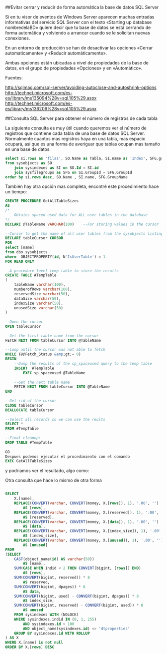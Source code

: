 
##Evitar cerrar y reducir de forma automática la base de datos SQL Server

Si en tu visor de eventos de Windows Server aparecen muchas entradas informativas del servicio SQL Server con el texto «Starting up database nombredelaBD» quiere decir que tu base de datos se está cerrando de forma automática y volviendo a arrancar cuando se le solicitan nuevas conexiones.

En un entorno de producción se han de desactivar las opciones «Cerrar automaticamente» y «Reducir automáticamente».

Ambas opciones están ubicadas a nivel de propiedades de la base de datos, en el grupo de propiedades «Opciones» y en «Automático».

Fuentes:

http://sqlmag.com/sql-server/avoiding-autoclose-and-autoshrink-options
http://technet.microsoft.com/es-es/library/ms135094%28v=sql.105%29.aspx
http://technet.microsoft.com/es-es/library/ms136209%28v=sql.105%29.aspx

##Consulta SQL Server para obtener el número de registros de cada tabla

La siguiente consulta es muy útil cuando queremos ver el número de registros que contiene cada tabla de una base de datos SQL Server. Normalmente cuantos mas registros haya en una tabla, mas espacio ocupará, así que es una forma de averiguar que tablas ocupan mas tamaño en una base de datos.

```SQL
select si.rows as 'filas', SO.Name as Tabla, SI.name as 'Index', SFG.groupname as 'Filegroup'
from sysobjects as SO
    join sysindexes as SI on SO.Id = SI.id
    join sysfilegroups as SFG on SI.GroupId = SFG.GroupId
order by si.rows desc, SO.Name , SI.name, SFG.GroupName
```
También hay otra opción mas completa, encontré este procedimiento hace un tiempo:

```SQL
CREATE PROCEDURE GetAllTableSizes
AS
/*
    Obtains spaced used data for ALL user tables in the database
*/
DECLARE @TableName VARCHAR(100)    --For storing values in the cursor
 
--Cursor to get the name of all user tables from the sysobjects listing
DECLARE tableCursor CURSOR
FOR
select [name]
from dbo.sysobjects
where  OBJECTPROPERTY(id, N'IsUserTable') = 1
FOR READ ONLY
 
--A procedure level temp table to store the results
CREATE TABLE #TempTable
(
    tableName varchar(100),
    numberofRows varchar(100),
    reservedSize varchar(50),
    dataSize varchar(50),
    indexSize varchar(50),
    unusedSize varchar(50)
)
 
--Open the cursor
OPEN tableCursor
 
--Get the first table name from the cursor
FETCH NEXT FROM tableCursor INTO @TableName
 
--Loop until the cursor was not able to fetch
WHILE (@@Fetch_Status &amp;gt;= 0)
BEGIN
    --Dump the results of the sp_spaceused query to the temp table
    INSERT  #TempTable
        EXEC sp_spaceused @TableName
 
    --Get the next table name
    FETCH NEXT FROM tableCursor INTO @TableName
END
 
--Get rid of the cursor
CLOSE tableCursor
DEALLOCATE tableCursor
 
--Select all records so we can use the reults
SELECT *
FROM #TempTable
 
--Final cleanup!
DROP TABLE #TempTable
 
GO
Despues podemos ejecutar el procedimiento con el comando
EXEC GetAllTableSizes
```
y podriamos ver el resultado, algo como:


Otra consulta que hace lo mismo de otra forma

```SQL

SELECT
    X.[name], 
    REPLACE(CONVERT(varchar, CONVERT(money, X.[rows]), 1), '.00', '') 
        AS [rows], 
    REPLACE(CONVERT(varchar, CONVERT(money, X.[reserved]), 1), '.00', '') 
        AS [reserved], 
    REPLACE(CONVERT(varchar, CONVERT(money, X.[data]), 1), '.00', '') 
        AS [data], 
    REPLACE(CONVERT(varchar, CONVERT(money, X.[index_size]), 1), '.00', '') 
        AS [index_size], 
    REPLACE(CONVERT(varchar, CONVERT(money, X.[unused]), 1), '.00', '') 
        AS [unused] 
FROM
(SELECT
    CAST(object_name(id) AS varchar(50)) 
        AS [name], 
    SUM(CASE WHEN indid < 2 THEN CONVERT(bigint, [rows]) END) 
        AS [rows],
    SUM(CONVERT(bigint, reserved)) * 8 
        AS reserved, 
    SUM(CONVERT(bigint, dpages)) * 8 
        AS data, 
    SUM(CONVERT(bigint, used) - CONVERT(bigint, dpages)) * 8 
        AS index_size, 
    SUM(CONVERT(bigint, reserved) - CONVERT(bigint, used)) * 8 
        AS unused 
    FROM sysindexes WITH (NOLOCK) 
    WHERE sysindexes.indid IN (0, 1, 255) 
        AND sysindexes.id > 100 
        AND object_name(sysindexes.id) <> 'dtproperties'
    GROUP BY sysindexes.id WITH ROLLUP
) AS X
WHERE X.[name] is not null
ORDER BY X.[rows] DESC
```